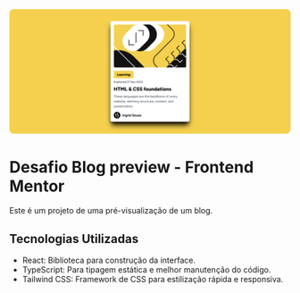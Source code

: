 <img style="border-radius: 8px;" src="../images/Blog-Preview.png">

# Desafio Blog preview - Frontend Mentor

Este é um projeto de uma pré-visualização de um blog.

## Tecnologias Utilizadas

- React: Biblioteca para construção da interface.
- TypeScript: Para tipagem estática e melhor manutenção do código.
- Tailwind CSS: Framework de CSS para estilização rápida e responsiva.
